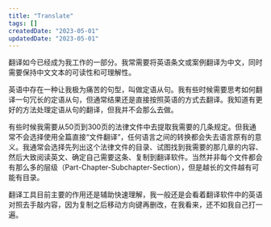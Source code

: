 ```yaml
---
title: "Translate"
tags: []
createdDate: "2023-05-01"
updatedDate: "2023-05-01"
---
```


翻译如今已经成为我工作的一部分。我常需要将英语条文或案例翻译为中文，同时需要保持中文文本的可读性和可理解性。

英语中存在一种让我极为痛苦的句型，叫做定语从句。我有些时候需要思考如何翻译一句冗长的定语从句，但通常结果还是直接按照英语的方式去翻译。我知道有更好的方法处理定语从句的翻译，但我并不会那么去做。

有些时候我需要从50页到300页的法律文件中去提取我需要的几条规定。但我通常不会选择使用全篇直接“文件翻译”，任何语言之间的转换都会失去语言原有的意义。我通常会选择先列出这个法律文件的目录、试图找到我需要的那几章的内容、然后大致阅读英文、确定自己需要这条、复制到翻译软件。当然并非每个文件都会有那么多的层级（Part-Chapter-Subchapter-Section），但是越长的文件越有可能有目录。

翻译工具目前主要的作用还是辅助快速理解，我一般还是会看着翻译软件中的英语对照去手敲内容，因为复制之后移动方向键再删改，在我看来，还不如我自己打一遍。
